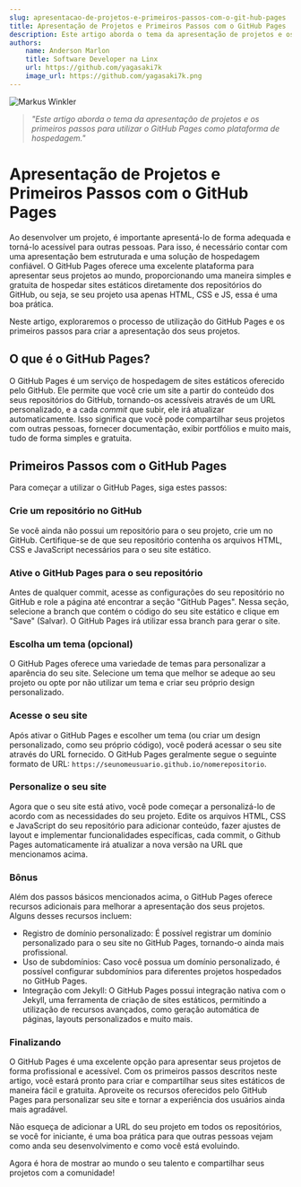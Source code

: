 ```yaml
---
slug: apresentacao-de-projetos-e-primeiros-passos-com-o-git-hub-pages
title: Apresentação de Projetos e Primeiros Passos com o GitHub Pages
description: Este artigo aborda o tema da apresentação de projetos e os primeiros passos para utilizar o GitHub Pages como plataforma de hospedagem.
authors:
    name: Anderson Marlon
    title: Software Developer na Linx
    url: https://github.com/yagasaki7k
    image_url: https://github.com/yagasaki7k.png
---
```


![](https://images.unsplash.com/photo-1590935216109-8d3318de2c1c?ixlib=rb-4.0.3&ixid=M3wxMjA3fDB8MHxwaG90by1wYWdlfHx8fGVufDB8fHx8fA%3D%3D&auto=format&fit=crop&w=1170&q=80 "Markus Winkler")

> _"Este artigo aborda o tema da apresentação de projetos e os primeiros passos para utilizar o GitHub Pages como plataforma de hospedagem."_

# Apresentação de Projetos e Primeiros Passos com o GitHub Pages

Ao desenvolver um projeto, é importante apresentá-lo de forma adequada e torná-lo acessível para outras pessoas. Para isso, é necessário contar com uma apresentação bem estruturada e uma solução de hospedagem confiável. O GitHub Pages oferece uma excelente plataforma para apresentar seus projetos ao mundo, proporcionando uma maneira simples e gratuita de hospedar sites estáticos diretamente dos repositórios do GitHub, ou seja, se seu projeto usa apenas HTML, CSS e JS, essa é uma boa prática. 

Neste artigo, exploraremos o processo de utilização do GitHub Pages e os primeiros passos para criar a apresentação dos seus projetos.

## O que é o GitHub Pages?

O GitHub Pages é um serviço de hospedagem de sites estáticos oferecido pelo GitHub. Ele permite que você crie um site a partir do conteúdo dos seus repositórios do GitHub, tornando-os acessíveis através de um URL personalizado, e a cada _commit_ que subir, ele irá atualizar automaticamente. Isso significa que você pode compartilhar seus projetos com outras pessoas, fornecer documentação, exibir portfólios e muito mais, tudo de forma simples e gratuita.

## Primeiros Passos com o GitHub Pages
Para começar a utilizar o GitHub Pages, siga estes passos:

### Crie um repositório no GitHub
Se você ainda não possui um repositório para o seu projeto, crie um no GitHub. Certifique-se de que seu repositório contenha os arquivos HTML, CSS e JavaScript necessários para o seu site estático.

### Ative o GitHub Pages para o seu repositório
Antes de qualquer commit, acesse as configurações do seu repositório no GitHub e role a página até encontrar a seção "GitHub Pages". Nessa seção, selecione a branch que contém o código do seu site estático e clique em "Save" (Salvar). O GitHub Pages irá utilizar essa branch para gerar o site.

### Escolha um tema (opcional)
O GitHub Pages oferece uma variedade de temas para personalizar a aparência do seu site. Selecione um tema que melhor se adeque ao seu projeto ou opte por não utilizar um tema e criar seu próprio design personalizado.

### Acesse o seu site
Após ativar o GitHub Pages e escolher um tema (ou criar um design personalizado, como seu próprio código), você poderá acessar o seu site através do URL fornecido. O GitHub Pages geralmente segue o seguinte formato de URL: `https://seunomeusuario.github.io/nomerepositorio`.

### Personalize o seu site
Agora que o seu site está ativo, você pode começar a personalizá-lo de acordo com as necessidades do seu projeto. Edite os arquivos HTML, CSS e JavaScript do seu repositório para adicionar conteúdo, fazer ajustes de layout e implementar funcionalidades específicas, cada commit, o Github Pages automaticamente irá atualizar a nova versão na URL que mencionamos acima.

### Bônus
Além dos passos básicos mencionados acima, o GitHub Pages oferece recursos adicionais para melhorar a apresentação dos seus projetos. Alguns desses recursos incluem:

- Registro de domínio personalizado: É possível registrar um domínio personalizado para o seu site no GitHub Pages, tornando-o ainda mais profissional.
- Uso de subdomínios: Caso você possua um domínio personalizado, é possível configurar subdomínios para diferentes projetos hospedados no GitHub Pages.
- Integração com Jekyll: O GitHub Pages possui integração nativa com o Jekyll, uma ferramenta de criação de sites estáticos, permitindo a utilização de recursos avançados, como geração automática de páginas, layouts personalizados e muito mais.

### Finalizando

O GitHub Pages é uma excelente opção para apresentar seus projetos de forma profissional e acessível. Com os primeiros passos descritos neste artigo, você estará pronto para criar e compartilhar seus sites estáticos de maneira fácil e gratuita. Aproveite os recursos oferecidos pelo GitHub Pages para personalizar seu site e tornar a experiência dos usuários ainda mais agradável. 

Não esqueça de adicionar a URL do seu projeto em todos os repositórios, se você for iniciante, é uma boa prática para que outras pessoas vejam como anda seu desenvolvimento e como você está evoluindo.

Agora é hora de mostrar ao mundo o seu talento e compartilhar seus projetos com a comunidade!